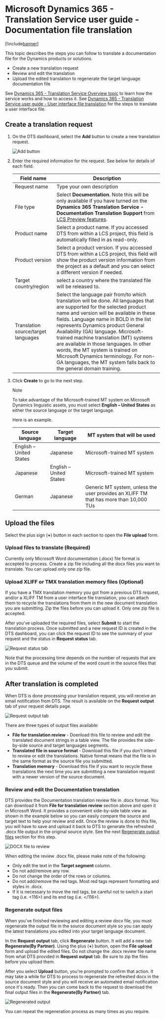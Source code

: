 
# Microsoft Dynamics 365 - Translation Service user guide - Documentation file translation

[!include[banner](../includes/banner.md)]

This topic describes the steps you can follow to translate a documentation file for the Dynamics products or solutions. 
+ Create a new translation request
+ Review and edit the translation
+ Upload the edited translation to regenerate the target language documentation file  

See [Dynamics 365 - Translation Service Overview topic](./translation-service-overview.md#microsoft-dynamics-365---translation-service-overview) to learn how the service works and how to access it. 
See [Dynamics 365 - Translation Service user guide - User interface file translation](./use-translation-service.md#) for the steps to translate a user interface file. 

## Create a translation request
1. On the DTS dashboard, select the **Add** button to create a new translation request.  

    ![Add button](./media/dts-request1.png "Add button")

2. Enter the required information for the request. See below for details of each field.  

    | Field name        | Description |
    |-------------------|-------------|
    | Request name      | Type your own description |
    | File type      | Select **Documentation**. Note this will be only available if you have turned on the **Dynamics 365 Translation Service - Documentation Translation Support** from [LCS Preview features](./translation-service-overview.md#accessing-lcs-preview-features). |
    | Product name      | Select a product name. If you accessed DTS from within a LCS project, this field is automatically filled in as read-only. |
    | Product version   | Select a product version. If you accessed DTS from within a LCS project, this field will show the product version information from the project as a default and you can select a different version if needed.|
    | Target country/region | select a country where the translated file will be released to.|
    | Translation source/target languages | Select the language pair from/to which translation will be done. All languages that are supported for the selected product name and version will be available in these fields. Language name in BOLD in the list represents Dynamics product General Availability (GA) language. Microsoft-trained machine translation (MT) systems are available in those languages. In other words, the MT system is trained on Microsoft Dynamics terminology. For non-GA languages, the MT system falls back to the general domain training.|

3. Click **Create** to go to the next step.
        
    > [!NOTE]
    > To take advantage of the Microsoft-trained MT system on Microsoft Dynamics linguistic assets, you must select **English – United States** as either the source language or the target language.

    Here is an example.

    | Source language         | Target language         | MT system that will be used |
    |-------------------------|-------------------------|-----------------------------|
    | English – United States | Japanese	              | Microsoft-trained MT system |
    | Japanese                | English – United States	| Microsoft-trained MT system |
    | German                  | Japanese                | Generic MT system, unless the user provides an XLIFF TM that has more than 10,000 TUs |


## Upload the files
Select the plus sign (**+**) button in each section to open the **File upload** form. 

### Upload files to translate (Required)
Currently only Microsoft Word documentation (.docx) file format is accepted to process. Create a zip file including all the docx files you want to translate. You can upload only one zip file. 

### Upload XLIFF or TMX translation memory files (Optional)
If you have a TMX translation memory you got from a previous DTS request, and/or a XLIFF TM from a user interface file translation, you can attach them to recycle the translations from them in the new document translation you are submitting. Zip the files before you can upload it. Only one zip file is accepted. 

After you've uploaded the required files, select **Submit** to start the translation process. Once submitted and a new request ID is created in the DTS dashboard, you can click the request ID to see the summary of your request and the status in **Request status** tab. 

![Request status tab](./media/dts-request-status-ua.png "Request status tab")

Note that the processing time depends on the number of requests that are in the DTS queue and the volume of the word count in the source files that you submit. 

## After translation is completed
When DTS is done processing your translation request, you will receive an email notification from DTS. The result is available on the **Request output** tab of your request details page.

![Request output tab](./media/dts-output-ua.png "Request output tab")

There are three types of output files available:

+ **File for translation review** - Doenload this file to review and edit the translated document strings in a table view. The file provides the side-by-side source and target languages segments.
+ **Translated file in source format** - Download this file if you don't intend to review or edit the translations. Native format means that the file is in the same format as the source file you submitted. 
+ **Translation memory** - Download this file if you want to recycle these translations the next time you are submitting a new translation request with a newer version of the source document. 


### Review and edit the Documentation translation
DTS provides the Documentation translation review file in .docx format. You can download it from **File for translation review** section above and open it in Microsoft Word. It provides a convenient side-by-side table view as shown in the example below so you can easily compare the source and target text to help your review and edit. Once the review is done to this file, you will have to save and upload it back to DTS to generate the refreshed .docx file output in the original source style. See the next [Regenerate output files](./use-translation-service.md#regenerate-output-files) section for this step.    

![DOCX file to review](./media/dts-doc-review.png "DOCX file for translation review") 
 
When editing the review .docx file, please make note of the following:

+ Only edit the text in the **Target segment** column.
+ Do not add/remove any row.
+ Do not change the order of the rows or columns.
+ Do not add/remove the red tags. Most red tags represent formatting and styles in .docx. 
+ If it is necessary to move the red tags, be careful not to switch a start tag (i.e. <116>) and its end tag (i.e. </116>).


### Regenerate output files
When you've finished reviewing and editing a review docx file, you must regenerate the output file in the source document style so you can apply the latest translations you edited into your target language document.

In the **Request output** tab, click **Regenerate** button. It will add a new tab **Regenerate(By Partner)**. Using the plus (**+**) button, open the **File upload** form and upload the edited files. Do not change the .docx review file name from what DTS provided in **Request output** tab. Be sure to zip the files before you upload them.

After you select **Upload** button, you're prompted to confirm that action. It may take a while for DTS to process to regenerate the refreshed docx in the source document style and you will receive an automated email notification once it's ready. Then you can come back to the request to download the final output files in the **Regenerate(By Partner)** tab.  

![Regenerated output](./media/dts-regenerate-output-ua.png "Regenerated output")

You can repeat the regeneration process as many times as you require.


